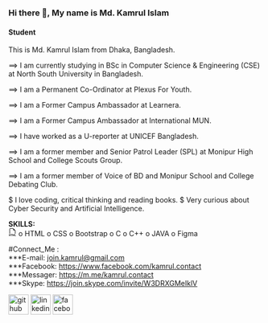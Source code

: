 ### Hi there 👋, My name is Md. Kamrul Islam
#### Student

This is Md. Kamrul Islam from Dhaka, Bangladesh. 

==> I am currently studying in BSc in Computer Science & Engineering (CSE) at North South University in Bangladesh.

==> I am a Permanent Co-Ordinator at Plexus For Youth.

==> I am a Former Campus Ambassador at Learnera.

==> I am a Former Campus Ambassador at International MUN.

==> I have worked as a U-reporter at UNICEF Bangladesh.

==> I am a former member and Senior Patrol Leader (SPL) at Monipur High School and College Scouts Group.

==> I am a former member of Voice of BD and Monipur School and College Debating Club. 


$ I love coding, critical thinking and reading books.
$ Very curious about Cyber Security and Artificial Intelligence.



**SKILLS:**<br>
<svg xmlns="http://www.w3.org/2000/svg" width="16" height="16" fill="currentColor" class="bi bi-filetype-html" viewBox="0 0 16 16">
  <path fill-rule="evenodd" d="M14 4.5V11h-1V4.5h-2A1.5 1.5 0 0 1 9.5 3V1H4a1 1 0 0 0-1 1v9H2V2a2 2 0 0 1 2-2h5.5L14 4.5Zm-9.736 7.35v3.999h-.791v-1.714H1.79v1.714H1V11.85h.791v1.626h1.682V11.85h.79Zm2.251.662v3.337h-.794v-3.337H4.588v-.662h3.064v.662H6.515Zm2.176 3.337v-2.66h.038l.952 2.159h.516l.946-2.16h.038v2.661h.715V11.85h-.8l-1.14 2.596H9.93L8.79 11.85h-.805v3.999h.706Zm4.71-.674h1.696v.674H12.61V11.85h.79v3.325Z"/>
</svg>
o HTML      o CSS      o Bootstrap      o C      o C++      o JAVA        o Figma



#Connect_Me :<br>
***E-mail: join.kamrul@gmail.com<br>
***Facebook: https://www.facebook.com/kamrul.contact<br>
***Messager: https://m.me/kamrul.contact<br>
***Skype: https://join.skype.com/invite/W3DRXGMeIklV<br>



[<img src='https://cdn.jsdelivr.net/npm/simple-icons@3.0.1/icons/github.svg' alt='github' height='40'>](https://github.com/md-kamrul)  [<img src='https://cdn.jsdelivr.net/npm/simple-icons@3.0.1/icons/linkedin.svg' alt='linkedin' height='40'>](https://www.linkedin.com/in/kamrul-contact/)  [<img src='https://cdn.jsdelivr.net/npm/simple-icons@3.0.1/icons/facebook.svg' alt='facebook' height='40'>](https://www.facebook.com/kamrul.join/)  

